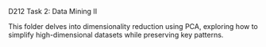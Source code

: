 D212 Task 2: Data Mining II

This folder delves into dimensionality reduction using PCA, exploring how to simplify high-dimensional datasets while preserving key patterns.
